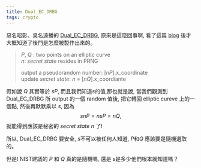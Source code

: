 ```yaml
---
title: Dual_EC_DRBG
tags: crypto
---
```


惡名昭彰、臭名遠播的 [Dual_EC_DRBG](http://en.wikipedia.org/wiki/Dual_EC_DRBG), 原來是這麼回事啊, 看了這篇 [blog](http://blog.cloudflare.com/how-the-nsa-may-have-put-a-backdoor-in-rsas-cryptography-a-technical-primer) 後才大概知道了後門是怎麼被製作出來的。 


> $P$, $Q$ : two points on an elliptic curve  
> $n$: *secret state* resides in PRNG  
>   
> output a pseudorandom number: [$nP$].x_coordinate  
> update *secret state*: $n$ = [$nQ$].x_coordiante   


假如說 $Q$ 其實等於 $sP$, 而且我們知道$s$的值,那也就是說, 當我們觀測到 Dual_EC_DRBG 所 output 的一個 random 值後, 把它轉回 elliptic cureve 上的一個點, 然後再默默乘以 $s$, 因為 $$snP=nsP=nQ,$$ 就能得到應該是秘密的 *secret state* $n$ 了!

所以, Dual_EC_DRBG 要安全, $s$不可以被任何人知道, $P$和$Q$ 應該要是隨機選取的。

但是! NIST建議的 $P$ 和 $Q$ 真的是隨機嗎, 還是 $s$是多少他們根本就知道嗎？



